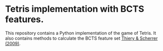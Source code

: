# Tetris implementation with BCTS features.

This repository contains a Python implementation of the game of Tetris. It also contains methods to calculate the BCTS feature set [Thiery & Scherrer (2009)](https://hal.inria.fr/inria-00418954/document).
 







